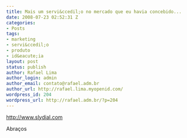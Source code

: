 ```yaml
---
title: Mais um servi&ccedil;o no mercado que eu havia concebido...
date: 2008-07-23 02:52:31 Z
categories:
- Posts
tags:
- marketing
- servi&ccedil;o
- produto
- id&eacute;ia
layout: post
status: publish
author: Rafael Lima
author_login: admin
author_email: contato@rafael.adm.br
author_url: http://rafael.lima.myopenid.com/
wordpress_id: 204
wordpress_url: http://rafael.adm.br/?p=204
---
```


<a href="http://www.slydial.com">http://www.slydial.com</a>

Abra&ccedil;os
